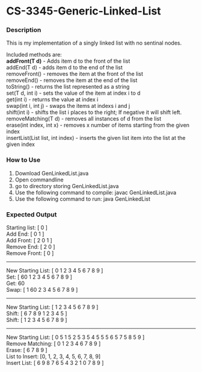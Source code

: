 # CS-3345-Generic-Linked-List

### Description

This is my implementation of a singly linked list with no sentinal nodes.  

Included methods are:  
**addFront(T d)** - Adds item d to the front of the list  
addEnd(T d) - adds item d to the end of the list  
removeFront() - removes the item at the front of the list  
removeEnd() - removes the item at the end of the list  
toString() - returns the list represented as a string  
set(T d, int i) - sets the value of the item at index i to d  
get(int i) - returns the value at index i  
swap(int i, int j) - swaps the items at indexs i and j  
shift(int i) - shifts the list i places to the right; If negative it will shift left.  
removeMatching(T d) - removes all instances of d from the list  
erase(int index, int x) - removes x number of items starting from the given index   
insertList(List<T> list, int index) - inserts the given list item into the list at the given index  

### How to Use

1. Download GenLinkedList.java
2. Open commandline
3. go to directory storing GenLinkedList.java
4. Use the following command to compile: javac GenLinkedList.java
5. Use the following command to run: java GenLinkedList

### Expected Output
Starting list: [ 0 ]  
Add End: [ 0 1 ]  
Add Front: [ 2 0 1 ]  
Remove End: [ 2 0 ]  
Remove Front: [ 0 ]  
___________________________________  

New Starting List: [ 0 1 2 3 4 5 6 7 8 9 ]  
Set: [ 60 1 2 3 4 5 6 7 8 9 ]  
Get: 60  
Swap: [ 1 60 2 3 4 5 6 7 8 9 ]  
___________________________________  

New Starting List: [ 1 2 3 4 5 6 7 8 9 ]  
Shift: [ 6 7 8 9 1 2 3 4 5 ]  
Shift: [ 1 2 3 4 5 6 7 8 9 ]  
___________________________________  

New Starting List: [ 0 5 1 5 2 5 3 5 4 5 5 5 6 5 7 5 8 5 9 ]  
Remove Matching: [ 0 1 2 3 4 6 7 8 9 ]  
Erase: [ 6 7 8 9 ]  
List to Insert: [0, 1, 2, 3, 4, 5, 6, 7, 8, 9]  
Insert List: [ 6 9 8 7 6 5 4 3 2 1 0 7 8 9 ]  
